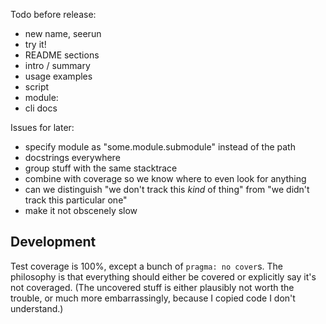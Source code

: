 
Todo before release:

- new name, seerun
- try it!
- README sections
 - intro / summary
 - usage examples
  - script
  - module:
- cli docs

Issues for later:

- specify module as "some.module.submodule" instead of the path
- docstrings everywhere
- group stuff with the same stacktrace
- combine with coverage so we know where to even look for anything
- can we distinguish "we don't track this *kind* of thing" from "we didn't track this particular one"
- make it not obscenely slow


## Development

Test coverage is 100%, except a bunch of `pragma: no cover`s. The
philosophy is that everything should either be covered or explicitly
say it's not coveraged. (The uncovered stuff is either plausibly not
worth the trouble, or much more embarrassingly, because I copied code
I don't understand.)
